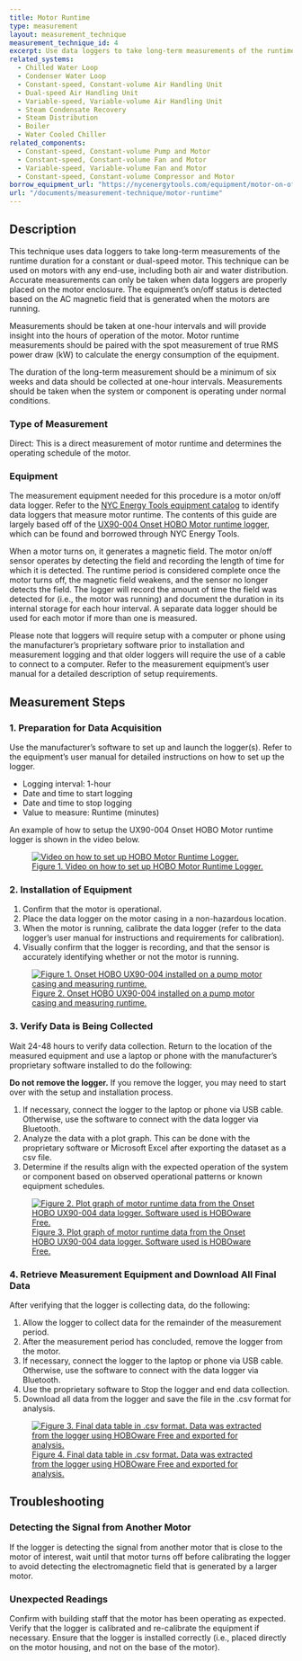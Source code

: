 ```yaml
---
title: Motor Runtime
type: measurement
layout: measurement_technique
measurement_technique_id: 4
excerpt: Use data loggers to take long-term measurements of the runtime duration for a constant or dual-speed motor. This technique can be used on motors with any end-use, including both air and water distribution.
related_systems:
  - Chilled Water Loop
  - Condenser Water Loop
  - Constant-speed, Constant-volume Air Handling Unit
  - Dual-speed Air Handling Unit
  - Variable-speed, Variable-volume Air Handling Unit
  - Steam Condensate Recovery
  - Steam Distribution
  - Boiler
  - Water Cooled Chiller
related_components:
  - Constant-speed, Constant-volume Pump and Motor
  - Constant-speed, Constant-volume Fan and Motor
  - Variable-speed, Variable-volume Fan and Motor
  - Constant-speed, Constant-volume Compressor and Motor
borrow_equipment_url: "https://nycenergytools.com/equipment/motor-on-off-logger-ux90-004/"
url: "/documents/measurement-technique/motor-runtime"
---
```


## Description
This technique uses data loggers to take long-term measurements of the runtime duration for a constant or dual-speed motor. This technique can be used on motors with any end-use, including both air and water distribution. Accurate measurements can only be taken when data loggers are properly placed on the motor enclosure. The equipment’s on/off status is detected based on the AC magnetic field that is generated when the motors are running.

Measurements should be taken at one-hour intervals and will provide insight into the hours of operation of the motor. Motor runtime measurements should be paired with the spot measurement of true RMS power draw (kW) to calculate the energy consumption of the equipment. 

The duration of the long-term measurement should be a minimum of six weeks and data should be collected at one-hour intervals. Measurements should be taken when the system or component is operating under normal conditions.

### Type of Measurement
Direct: 
This is a direct measurement of motor runtime and determines the operating schedule of the motor.

### Equipment

The measurement equipment needed for this procedure is a motor on/off data logger. Refer to the [NYC Energy Tools equipment catalog](https://nycenergytools.com/equipment/) to identify data loggers that measure motor runtime. The contents of this guide are largely based off of the [UX90-004 Onset HOBO Motor runtime logger](https://nycenergytools.com/equipment/motor-on-off-logger-ux90-004/), which can be found and borrowed through NYC Energy Tools. 

When a motor turns on, it generates a magnetic field. The motor on/off sensor operates by detecting the field and recording the length of time for which it is detected. The runtime period is considered complete once the motor turns off, the magnetic field weakens, and the sensor no longer detects the field. The logger will record the amount of time the field was detected for (i.e., the motor was running) and document the duration in its internal storage for each hour interval. A separate data logger should be used for each motor if more than one is measured. 

Please note that loggers will require setup with a computer or phone using the manufacturer’s proprietary software prior to installation and measurement logging and that older loggers will require the use of a cable to connect to a computer.  Refer to the measurement equipment’s user manual for a detailed description of setup requirements.

## Measurement Steps

### 1. Preparation for Data Acquisition

Use the manufacturer’s software to set up and launch the logger(s). Refer to the equipment’s user manual for detailed instructions on how to set up the logger.

- Logging interval: 1-hour
- Date and time to start logging
- Date and time to stop logging
- Value to measure: Runtime (minutes)

An example of how to setup the UX90-004 Onset HOBO Motor runtime logger is shown in the video below.

<a href="https://www.youtube.com/embed/J472dkp5D3g?si=vlqnvQ-ophL4v08h">
<figure class="figure mb-3 mt-3 mx-auto">
  <img src="/images/measurement-technique/motor-runtime/Motor-Runtime-Video-1.jpg" class="figure-img img-fluid rounded zoom" alt="Video on how to set up HOBO Motor Runtime Logger.">
  <figcaption class="figure-caption text-left">Figure 1. Video on how to set up HOBO Motor Runtime Logger.</figcaption>
</figure>
</a>

### 2. Installation of Equipment

1. Confirm that the motor is operational.
1. Place the data logger on the motor casing in a non-hazardous location.
1. When the motor is running, calibrate the data logger (refer to the data logger’s user manual for instructions and requirements for calibration).
1. Visually confirm that the logger is recording, and that the sensor is accurately identifying whether or not the motor is running.

<a href="https://www.youtube.com/watch?v=zQBLq7Wonqw">
<figure class="figure mb-3 mt-3 mx-auto">
  <img src="/images/measurement-technique/motor-runtime/UX90-004-installed-on-pump-motor-casing.jpg" class="figure-img img-fluid rounded zoom" alt="Figure 1. Onset HOBO UX90-004 installed on a pump motor casing and measuring runtime.">
  <figcaption class="figure-caption text-left">Figure 2. Onset HOBO UX90-004 installed on a pump motor casing and measuring runtime.</figcaption>
</figure>
</a>

### 3. Verify Data is Being Collected

Wait 24-48 hours to verify data collection. Return to the location of the measured equipment and use a laptop or phone with the manufacturer’s proprietary software installed to do the following:

<div class="alert alert-warning" role="alert">
  <b>Do not remove the logger.</b> If you remove the logger, you may need to start over with the setup and installation process.
</div>

1. If necessary, connect the logger to the laptop or phone via USB cable. Otherwise, use the software to connect with the data logger via Bluetooth. 
1. Analyze the data with a plot graph. This can be done with the proprietary software or Microsoft Excel after exporting the dataset as a csv file.
1. Determine if the results align with the expected operation of the system or component based on observed operational patterns or known equipment schedules.

<a href="https://www.youtube.com/watch?v=JkNpQ81sdcQ">
<figure class="figure mb-3 mt-3 mx-auto">
  <img src="/images/measurement-technique/motor-runtime/graph-of-motor-runtime-data.jpg" class="figure-img img-fluid rounded zoom" alt="Figure 2. Plot graph of motor runtime data from the Onset HOBO UX90-004 data logger. Software used is HOBOware Free.">
  <figcaption class="figure-caption text-left">Figure 3. Plot graph of motor runtime data from the Onset HOBO UX90-004 data logger. Software used is HOBOware Free.</figcaption>
</figure>
</a>

### 4. Retrieve Measurement Equipment and Download All Final Data

After verifying that the logger is collecting data, do the following:
1. Allow the logger to collect data for the remainder of the measurement period.
1. After the measurement period has concluded, remove the logger from the motor.
1. If necessary, connect the logger to the laptop or phone via USB cable. Otherwise, use the software to connect with the data logger via Bluetooth. 
1. Use the proprietary software to Stop the logger and end data collection. 
1. Download all data from the logger and save the file in the .csv format for analysis.

<a href="https://www.youtube.com/watch?v=M_ky5lMORBk">
<figure class="figure mb-3 mt-3 mx-auto">
  <img src="/images/measurement-technique/motor-runtime/Final data table.jpg" class="figure-img img-fluid rounded zoom" alt="Figure 3. Final data table in .csv format. Data was extracted from the logger using HOBOware Free and exported for analysis.">
  <figcaption class="figure-caption text-left">Figure 4. Final data table in .csv format. Data was extracted from the logger using HOBOware Free and exported for analysis.</figcaption>
</figure>
</a>

## Troubleshooting 

### Detecting the Signal from Another Motor

If the logger is detecting the signal from another motor that is close to the motor of interest, wait until that motor turns off before calibrating the logger to avoid detecting the electromagnetic field that is generated by a larger motor.</p>

### Unexpected Readings
	
Confirm with building staff that the motor has been operating as expected. Verify that the logger is calibrated and re-calibrate the equipment if necessary. Ensure that the logger is installed correctly (i.e., placed directly on the motor housing, and not on the base of the motor).</p>